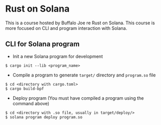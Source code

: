 # Rust on Solana

This is a course hosted by Buffalo Joe re Rust on Solana. This course is more focused on CLI and
program interaction with Solana.

## CLI for Solana program

- Init a new Solana program for development

```
$ cargo init --lib <program_name>
```

- Compile a program to generate `target/` directory and `program.so` file

```
$ cd <directory with cargo.toml>
$ cargo build-bpf
```

- Deploy program (You must have compiled a program using the command above)

```
$ cd <directory with .so file, usually in target/deploy/>
$ solana program deploy program.so
```
